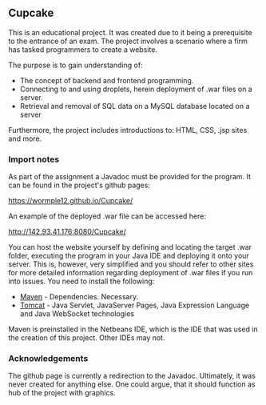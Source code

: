 ## Cupcake

This is an educational project. It was created due to it being a prerequisite to the entrance of an exam.
The project involves a scenario where a firm has tasked programmers to create a website.

The purpose is to gain understanding of:
* The concept of backend and frontend programming.
* Connecting to and using droplets, herein deployment of .war files on a server.
* Retrieval and removal of SQL data on a MySQL database located on a server

Furthermore, the project includes introductions to: HTML, CSS, .jsp sites and more.

### Import notes

As part of the assignment a Javadoc must be provided for the program. It can be found in the project's github pages:

https://wormple12.github.io/Cupcake/

An example of the deployed .war file can be accessed here:

http://142.93.41.176:8080/Cupcake/

You can host the website yourself by defining and locating the target .war folder, executing the program in your Java IDE and  deploying it onto your server. This is, however, very simplified and you should refer to other sites for more detailed information regarding deployment of .war files if you run into issues. You need to install the following:

* [Maven](https://maven.apache.org/) - Dependencies. Necessary.
* [Tomcat](https://tomcat.apache.org/) - Java Servlet, JavaServer Pages, Java Expression Language and Java WebSocket technologies

Maven is preinstalled in the Netbeans IDE, which is the IDE that was used in the creation of this project. Other IDEs may not.

### Acknowledgements

The github page is currently a redirection to the Javadoc. Ultimately, it was never created for anything else. One could argue, that it should function as hub of the project with graphics. 
